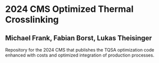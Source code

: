 # 2024 CMS Optimized Thermal Crosslinking

## Michael Frank, Fabian Borst, Lukas Theisinger
Repository for the 2024 CMS that publishes the TQSA optimization code enhanced with costs and optimized integration of production processes.
